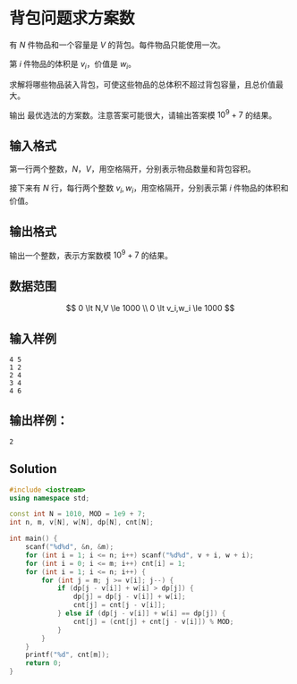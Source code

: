 # 背包问题求方案数

有 $N$ 件物品和一个容量是 $V$ 的背包。每件物品只能使用一次。

第 $i$ 件物品的体积是 $v_i$，价值是 $w_i$。

求解将哪些物品装入背包，可使这些物品的总体积不超过背包容量，且总价值最大。

输出 最优选法的方案数。注意答案可能很大，请输出答案模 $10^9+7$ 的结果。

## 输入格式

第一行两个整数，$N$，$V$，用空格隔开，分别表示物品数量和背包容积。

接下来有 $N$ 行，每行两个整数 $v_i,w_i$，用空格隔开，分别表示第 $i$ 件物品的体积和价值。

## 输出格式

输出一个整数，表示方案数模 $10^9+7$ 的结果。

## 数据范围

$$
0 \lt N,V \le 1000 \\
0 \lt v_i,w_i \le 1000
$$

## 输入样例

```text
4 5
1 2
2 4
3 4
4 6
```

## 输出样例：

```text
2
```

## Solution

```Cpp
#include <iostream>
using namespace std;

const int N = 1010, MOD = 1e9 + 7;
int n, m, v[N], w[N], dp[N], cnt[N];

int main() {
    scanf("%d%d", &n, &m);
    for (int i = 1; i <= n; i++) scanf("%d%d", v + i, w + i);
    for (int i = 0; i <= m; i++) cnt[i] = 1;
    for (int i = 1; i <= n; i++) {
        for (int j = m; j >= v[i]; j--) {
            if (dp[j - v[i]] + w[i] > dp[j]) {
                dp[j] = dp[j - v[i]] + w[i];
                cnt[j] = cnt[j - v[i]];
            } else if (dp[j - v[i]] + w[i] == dp[j]) {
                cnt[j] = (cnt[j] + cnt[j - v[i]]) % MOD;
            }
        }
    }
    printf("%d", cnt[m]);
    return 0;
}
```
